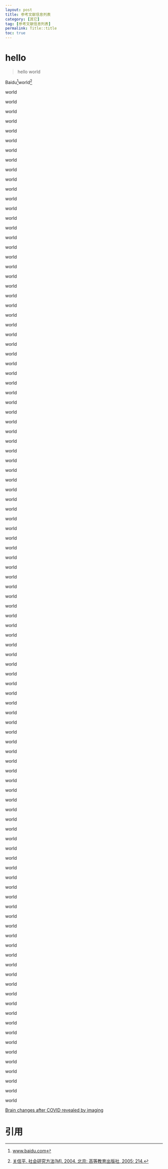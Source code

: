 ```yaml
---
layout: post
title: 参考文献信息列表
category: [其它]
tag: [参考文献信息列表]
permalink: Title::title
toc: true
---
```


# hello

> hello world

Baidu[^1]world[^2]

world

world

world

world

world

world

world

world

world

world

world

world

world

world

world

world

world

world

world

world

world

world

world

world

world

world

world

world

world

world

world

world

world

world

world

world

world

world

world

world

world

world

world

world

world

world

world

world

world

world

world

world

world

world

world

world

world

world

world

world

world

world

world

world

world

world

world

world

world

world

world

world

world

world

world

world

world

world

world

world

world

world

world

world

world

world

world

world

world

world

world

world

world

world

world

world

world

world

world

world

world

world

world

world

world


[Brain changes after COVID revealed by imaging](/pkb/Title:test)


# 引用
[^1]:www.baidu.com
[^2]:[关信平. 社会研究方法[M]. 2004. 北京: 高等教育出版社, 2005: 214.](htts://www.baidu.com)


